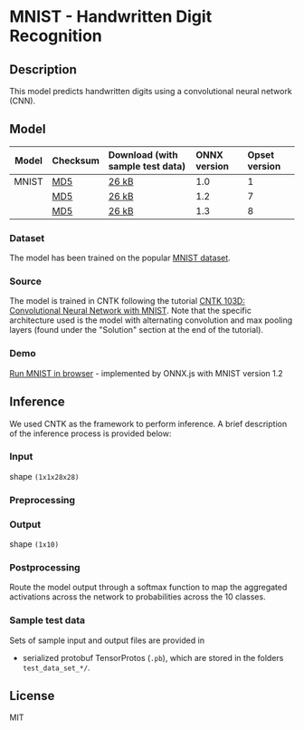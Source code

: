 # MNIST - Handwritten Digit Recognition

## Description
This model predicts handwritten digits using a convolutional neural network (CNN). 

## Model
|Model|Checksum|Download (with sample test data)| ONNX version |Opset version|
|-----|:-------|:-------------------------------|:-------------|:------------|
|MNIST|[MD5](https://onnxzoo.blob.core.windows.net/models/opset_1/mnist/mnist-md5.txt)|[26 kB](https://onnxzoo.blob.core.windows.net/models/opset_1/mnist/mnist.tar.gz) |1.0  |1 |
|     |[MD5](https://onnxzoo.blob.core.windows.net/models/opset_7/mnist/mnist-md5.txt)|[26 kB](https://onnxzoo.blob.core.windows.net/models/opset_7/mnist/mnist.tar.gz) |1.2  |7 |
|     |[MD5](https://onnxzoo.blob.core.windows.net/models/opset_8/mnist/mnist-md5.txt)|[26 kB](https://onnxzoo.blob.core.windows.net/models/opset_8/mnist/mnist.tar.gz) |1.3  |8 |

### Dataset
The model has been trained on the popular [MNIST dataset](http://yann.lecun.com/exdb/mnist/).

### Source
The model is trained in CNTK following the tutorial [CNTK 103D: Convolutional Neural Network with MNIST](https://github.com/Microsoft/CNTK/blob/master/Tutorials/CNTK_103D_MNIST_ConvolutionalNeuralNetwork.ipynb). Note that the specific architecture used is the model with alternating convolution and max pooling layers (found under the "Solution" section at the end of the tutorial).

### Demo
[Run MNIST in browser](https://microsoft.github.io/onnxjs-demo/#/mnist) - implemented by ONNX.js with MNIST version 1.2

## Inference
We used CNTK as the framework to perform inference. A brief description of the inference process is provided below:

### Input
shape `(1x1x28x28)`

### Preprocessing

### Output
shape `(1x10)`

### Postprocessing
Route the model output through a softmax function to map the aggregated activations across the network to probabilities across the 10 classes.

### Sample test data
Sets of sample input and output files are provided in 
* serialized protobuf TensorProtos (`.pb`), which are stored in the folders `test_data_set_*/`.

## License
MIT
